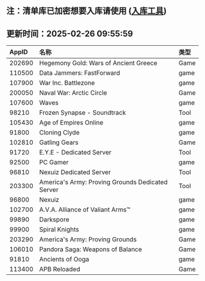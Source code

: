 ## 注：清单库已加密想要入库请使用 ([入库工具](https://github.com/BlankTMing/ManifestAutoUpdate/releases))

## 更新时间：2025-02-26 09:55:59
| AppID | 名称 | 类型  |
| :-------------------- | :----------------------------- | :----------- |
| 202690 | Hegemony Gold: Wars of Ancient Greece| Game |
| 110500 | Data Jammers: FastForward| game |
| 107900 | War Inc. Battlezone| game |
| 200050 | Naval War: Arctic Circle| Game |
| 107600 | Waves| game |
| 98210 | Frozen Synapse - Soundtrack| Tool |
| 105430 | Age of Empires Online| game |
| 91800 | Cloning Clyde| game |
| 102810 | Gatling Gears| Game |
| 91720 | E.Y.E - Dedicated Server| Tool |
| 92500 | PC Gamer| game |
| 96810 | Nexuiz Dedicated Server| Tool |
| 203300 | America's Army: Proving Grounds Dedicated Server| Tool |
| 96800 | Nexuiz| game |
| 102700 | A.V.A. Alliance of Valiant Arms™| game |
| 99890 | Darkspore| game |
| 99900 | Spiral Knights| game |
| 203290 | America's Army: Proving Grounds| Game |
| 106010 | Pandora Saga: Weapons of Balance| Game |
| 91810 | Ancients of Ooga| game |
| 113400 | APB Reloaded| Game |
